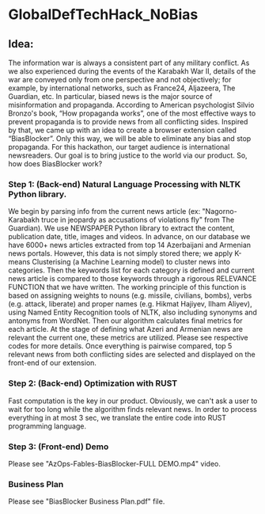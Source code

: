 # GlobalDefTechHack_NoBias

## Idea:
The information war is always a consistent part of any military conflict. As we also experienced during the events of the Karabakh War II,  details of the war are conveyed only from one perspective and not objectively; for example, by international networks, such as France24, Aljazeera, The Guardian, etc. In particular, biased news is the major source of misinformation and propaganda. According to American psychologist Silvio Bronzo's book, “How propaganda works”, one of the most effective ways to prevent propaganda is to provide news from all conflicting sides. Inspired by that, we came up with an idea to create a browser extension called “BiasBlocker”. Only this way, we will be able to eliminate any bias and stop propaganda. For this hackathon, our target audience is international newsreaders. Our goal is to bring justice to the world via our product. So, how 
does BiasBlocker work?

### Step 1: (Back-end) Natural Language Processing with NLTK Python library.
We begin by parsing info from the current news article (ex: "Nagorno-Karabakh truce in jeopardy as accusations of violations fly" from The Guardian). We use NEWSPAPER Python library to extract the content, publication date, title, images and videos. In advance, on our database we have 6000+ news articles extracted from top 14 Azerbaijani and Armenian news portals. However, this data is not simply stored there; we apply K-means Clusterising (a Machine Learning model) to cluster news into categories. Then the keywords list for each category is defined and current news article is compared to those keywords through a rigorous RELEVANCE FUNCTION that we have written. The working principle of this function is based on assigning weights to nouns (e.g. missile, civilians, bombs), verbs (e.g. attack, liberate) and proper names (e.g. Hikmat Hajiyev, Ilham Aliyev), using Named Entity Recognition tools of NLTK, also including synonyms and antonyms from WordNet. Then our algorithm calculates final metrics for each article. At the stage of defining what Azeri and Armenian news are relevant the current one, these metrics are utilized. Please see respective codes for more details. Once everything is pairwise compared, top 5 relevant news from both conflicting sides are selected and displayed on the front-end of our extension. 

### Step 2: (Back-end) Optimization with RUST
Fast computation is the key in our product. Obviously, we can't ask a user to wait for too long while the algorithm finds relevant news. In order to process everything in at most 3 sec, we translate the entire code into RUST programming language. 

### Step 3: (Front-end) Demo

Please see "AzOps-Fables-BiasBlocker-FULL DEMO.mp4" video.

### Business Plan

Please see "BiasBlocker Business Plan.pdf" file.
